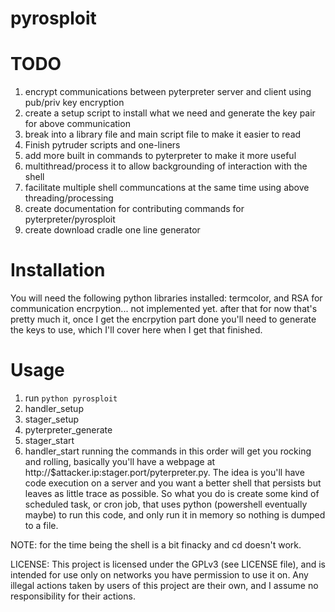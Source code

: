 # pyrosploit
# TODO
1. encrypt communications between pyterpreter server and client using pub/priv key encryption
2. create a setup script to install what we need and generate the key pair for above communication
3. break into a library file and main script file to make it easier to read
4. Finish pytruder scripts and one-liners
5. add more built in commands to pyterpreter to make it more useful
6. multithread/process it to allow backgrounding of interaction with the shell
7. facilitate multiple shell communcations at the same time using above threading/processing
8. create documentation for contributing commands for pyterpreter/pyrosploit
9. create download cradle one line generator

# Installation
You will need the following python libraries installed: termcolor, and RSA for communication encrpytion... not implemented yet.
after that for now that's pretty much it, once I get the encrpytion part done you'll need to generate the keys to use, which I'll cover here when I get that finished.

# Usage
1. run `python pyrosploit`
2. handler_setup
3. stager_setup
4. pyterpreter_generate
5. stager_start
6. handler_start
running the commands in this order will get you rocking and rolling, basically you'll have a webpage at http://$attacker.ip:stager.port/pyterpreter.py.  The idea is you'll have code execution on a server and you want a better shell that persists but leaves as little trace as possible.  So what you do is create some kind of scheduled task, or cron job, that uses python (powershell eventually maybe) to run this code, and only run it in memory so nothing is dumped to a file.

NOTE: for the time being the shell is a bit finacky and cd doesn't work.


LICENSE:
This project is licensed under the GPLv3 (see LICENSE file), and is intended for use only on networks you have permission to use it on.  Any illegal actions taken by users of this project are their own, and I assume no responsibility for their actions.
